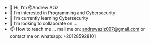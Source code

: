 - 👋 Hi, I’m @Andrew Aziz
- 👀 I’m interested in Programming and Cybersecurity
- 🌱 I’m currently learning Cybersecurity
- 💞️ I’m looking to collaborate on ...
- 📫 How to reach me ... mail me on: andrewaziz097@gmail.com or contact me on whatsapp: +201285928101

<!---
Andrewaziz99/Andrewaziz99 is a ✨ special ✨ repository because its `README.md` (this file) appears on your GitHub profile.
You can click the Preview link to take a look at your changes.
--->
